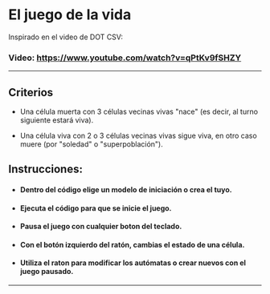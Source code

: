 # El juego de la vida

Inspirado en el video de DOT CSV:
### Video: <a href="https://www.youtube.com/watch?v=qPtKv9fSHZY" target="_blank">https://www.youtube.com/watch?v=qPtKv9fSHZY</a>

---

## Criterios

- Una célula muerta con 3 células vecinas vivas "nace" (es decir, al turno siguiente estará viva).

- Una célula viva con 2 o 3 células vecinas vivas sigue viva, en otro caso muere (por "soledad" o "superpoblación").

## Instrucciones:

- #### Dentro del código elige un modelo de iniciación o crea el tuyo.

- #### Ejecuta el código para que se inicie el juego.

- #### Pausa el juego con cualquier boton del teclado.

- #### Con el botón izquierdo del ratón, cambias el estado de una célula.

- #### Utiliza el raton para modificar los autómatas o crear nuevos con el juego pausado.

---


